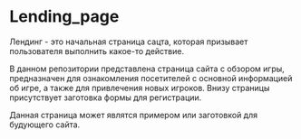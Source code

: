 # Lending_page
Лендинг - это начальная страница сацта, которая призывает пользователя выполнить какое-то действие.

В данном репозитории представлена страница сайта с обзором игры, предназначен для ознакомления посетителей с основной информацией об игре, 
а также для привлечения новых игроков. Внизу страницы присутствует заготовка формы для регистрации.

Данная страница может являтся примером или заготовкой для будующего сайта.
